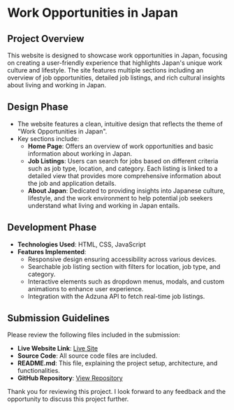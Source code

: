 # Work Opportunities in Japan

## Project Overview
This website is designed to showcase work opportunities in Japan, focusing on creating a user-friendly experience that highlights Japan's unique work culture and lifestyle. The site features multiple sections including an overview of job opportunities, detailed job listings, and rich cultural insights about living and working in Japan.

## Design Phase
- The website features a clean, intuitive design that reflects the theme of "Work Opportunities in Japan".
- Key sections include:
  - **Home Page**: Offers an overview of work opportunities and basic information about working in Japan.
  - **Job Listings**: Users can search for jobs based on different criteria such as job type, location, and category. Each listing is linked to a detailed view that provides more comprehensive information about the job and application details.
  - **About Japan**: Dedicated to providing insights into Japanese culture, lifestyle, and the work environment to help potential job seekers understand what living and working in Japan entails.

## Development Phase
- **Technologies Used**: HTML, CSS, JavaScript
- **Features Implemented**:
  - Responsive design ensuring accessibility across various devices.
  - Searchable job listing section with filters for location, job type, and category.
  - Interactive elements such as dropdown menus, modals, and custom animations to enhance user experience.
  - Integration with the Adzuna API to fetch real-time job listings.


## Submission Guidelines
Please review the following files included in the submission:
- **Live Website Link**: [Live Site](https://codeswithadarsh.github.io/Job-Opportunity/)
- **Source Code**: All source code files are included.
- **README.md**: This file, explaining the project setup, architecture, and functionalities.
- **GitHub Repository**: [View Repository](https://github.com/codeswithadarsh/Job-Opportunity)


Thank you for reviewing this project. I look forward to any feedback and the opportunity to discuss this project further.
